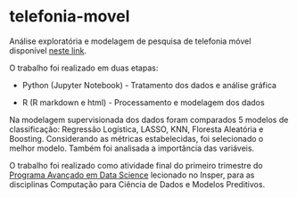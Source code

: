 # telefonia-movel

Análise exploratória e modelagem de pesquisa de telefonia móvel disponível [neste link](http://www.dados.gov.br/dataset/banco-de-dados-da-pesquisa-telefonia-movel-pre-paga).

O trabalho foi realizado em duas etapas:

- Python (Jupyter Notebook) - Tratamento dos dados e análise gráfica

- R (R markdown e html) - Processamento e modelagem dos dados

Na modelagem supervisionada dos dados foram comparados 5 modelos de classificação: Regressão Logística, LASSO, KNN, Floresta Aleatória e Boosting. Considerando as métricas estabelecidas, foi selecionado o melhor modelo.  Também foi analisada a importância das variáveis.

O trabalho foi realizado como atividade final do primeiro trimestre do [Programa Avançado em Data Science](https://www.insper.edu.br/pos-graduacao/programas-avancados/programa-avancado-em-data-science-e-decisao/) lecionado no Insper, para as disciplinas Computação para Ciência de Dados e Modelos Preditivos.
